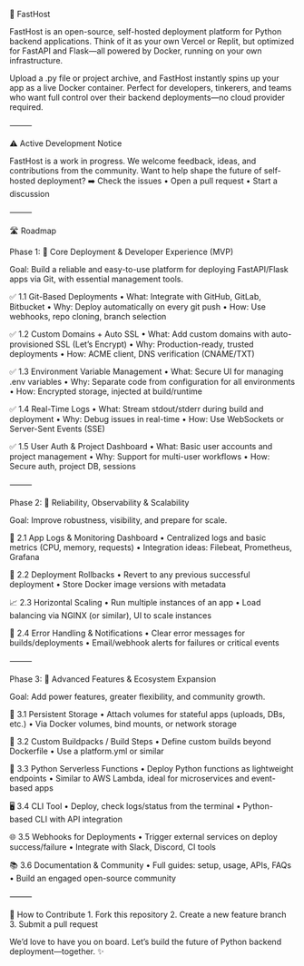 🚀 FastHost

FastHost is an open-source, self-hosted deployment platform for Python backend applications.
Think of it as your own Vercel or Replit, but optimized for FastAPI and Flask—all powered by Docker, running on your own infrastructure.

Upload a .py file or project archive, and FastHost instantly spins up your app as a live Docker container.
Perfect for developers, tinkerers, and teams who want full control over their backend deployments—no cloud provider required.

⸻

⚠️ Active Development Notice

FastHost is a work in progress. We welcome feedback, ideas, and contributions from the community.
Want to help shape the future of self-hosted deployment?
➡️ Check the issues • Open a pull request • Start a discussion

⸻

🛣 Roadmap

Phase 1: 🧱 Core Deployment & Developer Experience (MVP)

Goal: Build a reliable and easy-to-use platform for deploying FastAPI/Flask apps via Git, with essential management tools.

✅ 1.1 Git-Based Deployments
	•	What: Integrate with GitHub, GitLab, Bitbucket
	•	Why: Deploy automatically on every git push
	•	How: Use webhooks, repo cloning, branch selection

✅ 1.2 Custom Domains + Auto SSL
	•	What: Add custom domains with auto-provisioned SSL (Let’s Encrypt)
	•	Why: Production-ready, trusted deployments
	•	How: ACME client, DNS verification (CNAME/TXT)

✅ 1.3 Environment Variable Management
	•	What: Secure UI for managing .env variables
	•	Why: Separate code from configuration for all environments
	•	How: Encrypted storage, injected at build/runtime

✅ 1.4 Real-Time Logs
	•	What: Stream stdout/stderr during build and deployment
	•	Why: Debug issues in real-time
	•	How: Use WebSockets or Server-Sent Events (SSE)

✅ 1.5 User Auth & Project Dashboard
	•	What: Basic user accounts and project management
	•	Why: Support for multi-user workflows
	•	How: Secure auth, project DB, sessions

⸻

Phase 2: 🔎 Reliability, Observability & Scalability

Goal: Improve robustness, visibility, and prepare for scale.

🔧 2.1 App Logs & Monitoring Dashboard
	•	Centralized logs and basic metrics (CPU, memory, requests)
	•	Integration ideas: Filebeat, Prometheus, Grafana

🔁 2.2 Deployment Rollbacks
	•	Revert to any previous successful deployment
	•	Store Docker image versions with metadata

📈 2.3 Horizontal Scaling
	•	Run multiple instances of an app
	•	Load balancing via NGINX (or similar), UI to scale instances

🔔 2.4 Error Handling & Notifications
	•	Clear error messages for builds/deployments
	•	Email/webhook alerts for failures or critical events

⸻

Phase 3: 🧠 Advanced Features & Ecosystem Expansion

Goal: Add power features, greater flexibility, and community growth.

💾 3.1 Persistent Storage
	•	Attach volumes for stateful apps (uploads, DBs, etc.)
	•	Via Docker volumes, bind mounts, or network storage

🔨 3.2 Custom Buildpacks / Build Steps
	•	Define custom builds beyond Dockerfile
	•	Use a platform.yml or similar

🧬 3.3 Python Serverless Functions
	•	Deploy Python functions as lightweight endpoints
	•	Similar to AWS Lambda, ideal for microservices and event-based apps

🖥 3.4 CLI Tool
	•	Deploy, check logs/status from the terminal
	•	Python-based CLI with API integration

🌐 3.5 Webhooks for Deployments
	•	Trigger external services on deploy success/failure
	•	Integrate with Slack, Discord, CI tools

📚 3.6 Documentation & Community
	•	Full guides: setup, usage, APIs, FAQs
	•	Build an engaged open-source community

⸻

🤝 How to Contribute
	1.	Fork this repository
	2.	Create a new feature branch
	3.	Submit a pull request

We’d love to have you on board. Let’s build the future of Python backend deployment—together. ✨

